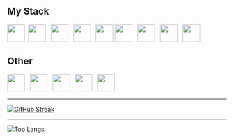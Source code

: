 ## My Stack

<img src="https://cdn.jsdelivr.net/gh/devicons/devicon/icons/python/python-original.svg" width="40" height="40" />&nbsp;
<img src="https://cdn.jsdelivr.net/gh/devicons/devicon/icons/pandas/pandas-original-wordmark.svg" width="40" height="40"/> &nbsp;
<img src="https://cdn.jsdelivr.net/gh/devicons/devicon/icons/git/git-original.svg" width="40" height="40"/> &nbsp;
<img src="https://cdn.jsdelivr.net/gh/devicons/devicon/icons/docker/docker-original-wordmark.svg" width="40" height="40"/> &nbsp;
<img src="https://cdn.jsdelivr.net/gh/devicons/devicon/icons/jupyter/jupyter-original-wordmark.svg" width="40" height="40"/>
<img src="https://cdn.jsdelivr.net/gh/devicons/devicon/icons/vscode/vscode-original.svg" width="40" height="40"/> &nbsp;
<img src="https://cdn.jsdelivr.net/gh/devicons/devicon/icons/apple/apple-original.svg" width="40" height="40"/> &nbsp;
<img src="https://cdn.jsdelivr.net/gh/devicons/devicon/icons/linux/linux-original.svg" width="40" height="40"/> &nbsp;
<img src="https://cdn.jsdelivr.net/gh/devicons/devicon/icons/bash/bash-original.svg" width="40" height="40"/> &nbsp;


 
## Other

<img src="https://cdn.jsdelivr.net/gh/devicons/devicon/icons/html5/html5-original.svg" width="40" height="40"/> &nbsp;
<img src="https://cdn.jsdelivr.net/gh/devicons/devicon/icons/css3/css3-original.svg" width="40" height="40"/> &nbsp;
<img src="https://cdn.jsdelivr.net/gh/devicons/devicon/icons/github/github-original.svg" width="40" height="40"/> &nbsp;
<img src="https://cdn.jsdelivr.net/gh/devicons/devicon/icons/markdown/markdown-original.svg" width="40" height="40"/> &nbsp;
<img src="https://cdn.jsdelivr.net/gh/devicons/devicon/icons/figma/figma-original.svg" width="40" height="40"/> &nbsp;

<!-- <img src="https://upload.wikimedia.org/wikipedia/commons/thumb/b/b5/DBeaver_logo.svg/1200px-DBeaver_logo.svg.png" width="40" height="40"/> &nbsp; -->
<!-- <img src="https://cdn.jsdelivr.net/gh/devicons/devicon/icons/postgresql/postgresql-original-wordmark.svg" width="40" height="40" />&nbsp; -->
<!-- <img src="https://cdn.jsdelivr.net/gh/devicons/devicon/icons/javascript/javascript-original.svg" width="40" height="40"/> &nbsp; -->
---

[![GitHub Streak](http://github-readme-streak-stats.herokuapp.com?user=amputators115&hide_border=true)](https://git.io/streak-stats)
          
---
[![Top Langs](https://github-readme-stats.vercel.app/api/top-langs/?username=amputators115&layout=default&theme=default)](https://github.com/anuraghazra/github-readme-stats)

<!-- [![Top Langs](https://github-readme-stats.vercel.app/api/top-langs/?username=amputators115&hide_progress=true)](https://github.com/anuraghazra/github-readme-stats) -->
